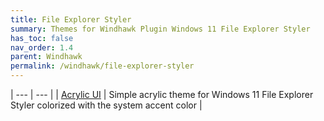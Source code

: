 ```yaml
---
title: File Explorer Styler
summary: Themes for Windhawk Plugin Windows 11 File Explorer Styler
has_toc: false
nav_order: 1.4
parent: Windhawk
permalink: /windhawk/file-explorer-styler
---
```


| --- | --- |
| [Acrylic UI][Acrylic UI] | Simple acrylic theme for Windows 11 File Explorer Styler colorized with the system accent color |

<!-- //////////////////////////////////////////////////////////////////////////////////// -->

[Acrylic UI]: /windhawk/file-explorer-styler/acrylic

<!-- //////////////////////////////////////////////////////////////////////////////////// -->
